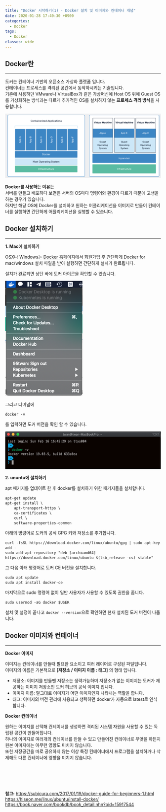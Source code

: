 ```yaml
---
title: "Docker 시작하기(1) - Docker 설치 및 이미지와 컨테이너 개념"
date: 2020-01-28 17:40:30 +0900
categories:
  - Docker
tags:
  - Docker
classes: wide
---
```


## Docker란
- - -
도커는 컨테이너 기반의 오픈소스 가상화 플랫폼 입니다.    
컨테이너는 프로세스를 격리된 공간에서 동작하시키는 기술입니다.   
기존에 사용하던 VMware나 VirtualBox과 같은 가상머신에 Host OS 위에 Guest OS를 가상화하는 방식과는 다르게 추가적인 OS를 설치하지 않는 **프로세스 격리 방식**을 사용합니다.   

![](/assets/images/docker_start/01-01.png)   

**Docker를 사용하는 이유는**   
서버를 만들고 배포하다 보면은 서버의 OS마다 명령어와 환경이 다르기 때문에 고생을 하는 경우가 있습니다.   
하지만 해당 OS에 Docker를 설치하고 원하는 어플리케이션을 이미지로 만들어 컨테이너를 실행하면 간단하게 어플리케이션을 실행할 수 있습니다.   

## Docker 설치하기
- - -
**1. Mac에 설치하기**   

OSX나 Windows는 [Docker 홈페이지](https://www.docker.com/)에서 회원가입 후 간단하게 Docker for mac/windows 설치 파일을 받아 실행하면 간단하게 설치가 완료됩니다.   

설치가 완료되면 상단 바에 도커 아이콘을 확인할 수 있습니다.   

![](/assets/images/docker_start/01-02.png)   

그리고 터미널에 
```shell
docker -v
```
를 입력하면 도커 버전을 확인 할 수 있습니다.   

![](/assets/images/docker_start/01-03.png)   

**2. ununtu에 설치하기**   

apt 패키지를 업데이트 한 후 docker를 설치하기 위한 패키지들을 설치합니다.
```shell
apt-get update
apt-get install \
    apt-transport-https \
    ca-certificates \
    curl \
    software-properties-common
```

아래의 명령어로 도커의 공식 GPG 키와 저장소를 추가합니다.
```shell
curl -fsSL https://download.docker.com/linux/ubuntu/gpg | sudo apt-key add -
sudo add-apt-repository "deb [arch=amd64] https://download.docker.com/linux/ubuntu $(lsb_release -cs) stable"
```

그 다음 아래 명령어로 도커 CE 버전을 설치합니다.
```shell
sudo apt update
sudo apt install docker-ce
```

마지막으로 sudo 명령어 없이 일반 사용자가 사용할 수 있도록 권한을 줍니다.
```shell
sudo usermod -aG docker $USER
```

설치 및 설정이 끝나고 `docker --version`으로 확인하면 현재 설치된 도커 버전이 나옵니다.   

## Docker 이미지와 컨테이너
- - -
**Docker 이미지**

이미지는 컨테이너를 만들때 필요한 요소이고 여러 레이어로 구성된 파일입니다.   
이미지의 이름은 기본적으로 **[저장소 / 이미지 이름 : 태그]** 의 형태 입니다.   
- 저장소: 이미지를 만들땐 저장소는 생략가능하며 저장소가 없는 이미지는 도커가 제공하는 이미지 저장소인 도커 허브의 공식 이미지 입니다.   
- 이미지 이름: 말그대로 이미지가 어떤 이미지인지 나타내는 역할을 합니다.   
- 태그: 이미지의 버전 관리에 사용되고 생략하면 docker가 자동으로 latest로 인식합니다.   

**Docker 컨테이너**

원하는 이미지를 선택해 컨테이너를 생성하면 격리된 시스템 자원을 사용할 수 있는 독립된 공간이 만들어집니다.    
하나의 이미지로 여러개의 컨테이너를 만들 수 있고 만들어진 컨테이너로 무엇을 하든지 원본 이미지에는 아무런 영향도 미치지 않습니다.    
또한 저장공간을 따로 공유하지 않는 이상 특정 컨테이너에서 프로그램을 설치하거나 삭제해도 다른 컨테이너에 영향을 미치지 않습니다.  

<br/>
<br/>
<br/>
<br/>

**참고:**
https://subicura.com/2017/01/19/docker-guide-for-beginners-1.html
https://hiseon.me/linux/ubuntu/install-docker/
https://book.naver.com/bookdb/book_detail.nhn?bid=15917544

